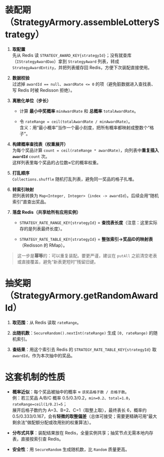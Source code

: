# 装配期（StrategyArmory.assembleLotteryStrategy）

1.  **取配置**  
    先从 Redis 读 `STRATEGY_AWARD_KEY{strategyId}`；没有就查库（`IStrategyAwardDao`）拿到 `StrategyAward` 列表，转成 `StrategyAwardEntity`，并把列表缓存回 Redis，方便下次装配直接使用。
    
2.  **数据校验**  
    过滤掉 `awardId == null`、`awardRate <= 0` 的项（避免脏数据进入查找表、写 Redis 时被 Redisson 拒绝）。
    
3.  **离散化单位（步长）**
    
    -   计算 **最小中奖概率** `minAwardRate` 和 **总概率** `totalAwardRate`。
        
    -   令 `rateRange = ceil(totalAwardRate / minAwardRate)`。  
        含义：用“最小概率”当作一个最小刻度，把所有概率都映射成整数个“格子”。
        
4.  **构建概率查找表（权重展开）**  
    为每个奖品计算 `count = ceil(rateRange * awardRate)`，向列表中**重复插入 `awardId`** `count` 次。  
    这样列表里每个奖品的占位数≈它的概率权重。
    
5.  **打乱顺序**  
    `Collections.shuffle` 随机打乱列表，避免同一奖品的格子扎堆。
    
6.  **转索引映射**  
    把列表转换为 `Map<Integer, Integer>`（`index -> awardId`）。后续会用“随机索引”直查出奖品。
    
7.  **落盘 Redis（共享给所有应用实例）**
    
    -   `STRATEGY_RATE_RANGE_KEY{strategyId}` = **查找表长度**（注意：这里实际存的是列表最终长度）。
        
    -   `STRATEGY_RATE_TABLE_KEY{strategyId}` = **整张索引→奖品ID的映射表**（Redisson 的 RMap）。
        

> 这一步是**幂等**的：可以重复装配。要更严谨，建议在 `putAll` 之前清空老表或直接覆盖，避免“新表更短时”残留旧键。

# 抽奖期（StrategyArmory.getRandomAwardId）

1.  **取范围**：从 Redis 读取 `rateRange`。
    
2.  **出随机数**：`SecureRandom().nextInt(rateRange)` 生成 `[0, rateRange)` 的随机索引。
    
3.  **查结果**：用这个索引去 Redis 的 `STRATEGY_RATE_TABLE_KEY{strategyId}` 取 `awardId`，作为本次抽中的奖品。
    

# 这套机制的性质

-   **概率近似**：每个奖品被抽中的概率 ≈ `该奖品格子数 / 总格子数`。  
    例：若三奖品 A/B/C 概率 0.5/0.3/0.2，`min=0.2`、`total=1.0`，`rateRange=ceil(1/0.2)=5`；  
    展开后格子数约为 A=3、B=2、C=1（取整上取），最终表长 6，概率约 0.5/0.333/0.167，会有**轻微的取整偏差**（总体可接受；需要更精确可用“最大剩余法”做配额分配或改用别的权重算法）。
    
-   **分布式共享**：装配结果放在 Redis，全量实例共享；抽奖节点无需本地内存表，直接按索引查 Redis。
    
-   **安全性**：用 `SecureRandom` 生成随机数，比 `Random` 质量更高。
<!--stackedit_data:
eyJoaXN0b3J5IjpbMTM4MjIxMzk0N119
-->